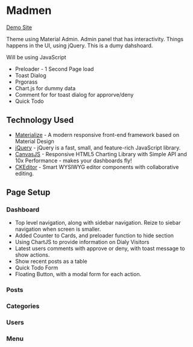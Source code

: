 # Madmen

[Demo Site](https://xboudsady.github.io/madmin/)

Theme using Material Admin. Admin panel that has interactivity. Things happens in the UI, using jQuery.
This is a dumy dahshoard.

Will be using JavaScript 
* Preloader - 1 Second Page load
* Toast Dialog
* Prgorass
* Chart.js for dummy data
* Comment for for toast dialog for approrve/deny
* Quick Todo

## Technology Used
* [Materialize](https://materializecss.com/) - A modern responsive front-end framework based on Material Design
* [jQuery](https://jquery.com/) - jQuery is a fast, small, and feature-rich JavaScript library.
* [CanvasJS](https://canvasjs.com/) - Responsive HTML5 Charting Library with Simple API and 10x Performance - makes your dashboards fly!
* [CKEditor](https://ckeditor.com/) - Smart WYSIWYG editor components with collaborative editing.

## Page Setup


### Dashboard
* Top level navigation, along with sidebar navigation. Reize to siebar navigation when screen is smaller.
* Added Counter to Cards, and preloader function to hide section
* Using ChartJS to provide information on Dialy Visitors
* Latest users comments with approve or deny, with toast message to show actions.
* Show recent posts as a table
* Quick Todo Form
* Floating Button, with a modal form for each action.


### Posts

### Categories

### Users

### Menu


